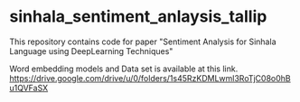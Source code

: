 # sinhala_sentiment_anlaysis_tallip
This repository contains code for paper "Sentiment Analysis for Sinhala Language using DeepLearning Techniques"

Word embedding models and Data set is available at this link.
https://drive.google.com/drive/u/0/folders/1s45RzKDMLwml3RoTjC08o0hBu1QVFaSX
